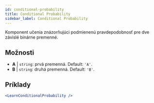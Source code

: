 ```yaml
---
id: conditional-probability
title: Conditional Probability
sidebar_label: Conditional Probability
---
```


Komponent učenia znázorňujúci podmienenú pravdepodobnosť pre dve závislé binárne premenné.

## Možnosti

* __A__ | `string`: prvá premenná. Default: `'A'`.
* __B__ | `string`: druhá premenná. Default: `'B'`.


## Príklady

```jsx live
<LearnConditionalProbability />
```

